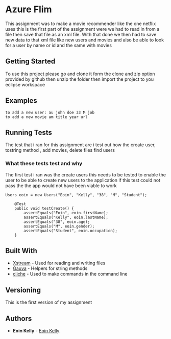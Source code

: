 # Azure Flim

This assignment was to make a movie recommender like the one netflix uses this is the first part of the assignment were we had to read in from a file then save that file as an xml file. With that done we then had to save new data to that xml file like new users and movies and also be able to look for a user by name or id and the same with movies


## Getting Started
To use this project please go and clone it form the clone and zip option provided by github then unzip the folder then import the project to you eclipse workspace


## Examples
```
to add a new user: au john doe 33 M job
to add a new movie am title year url
```


## Running Tests
The test that i ran for this assignment are  i test out how the create user, tostring method , add movies,  delete files find users 

### What these tests test and why
The first test i ran was the create users this needs to be tested to enable the user to be able to create new users to the application
if this test could not pass the the app would not have been viable to work 

```
Users eoin = new Users("Eoin", "Kelly", "38", "M", "Student");

	@Test
	public void testCreate() {
		assertEquals("Eoin", eoin.firstName);
		assertEquals("Kelly", eoin.lastName);
		assertEquals("38", eoin.age);
		assertEquals("M", eoin.gender);
		assertEquals("Student", eoin.occupation);
	}
```

## Built With

* [Xstream](http://x-stream.github.io/) - Used for reading and writing files
* [Gauva](https://github.com/google/guava) - Helpers for string methods
* [cliche](https://sourceforge.net/projects/cliche/) - Used to make commands in the command line

## Versioning
This is the first version of my assignment

## Authors

* **Eoin Kelly**  - [Eoin Kelly](https://github.com/Timmo2000)



